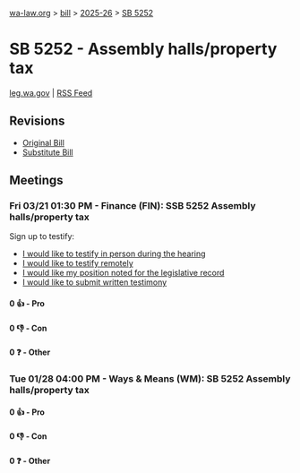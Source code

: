 [wa-law.org](/) > [bill](/bill/) > [2025-26](/bill/2025-26/) > [SB 5252](/bill/2025-26/sb/5252/)

# SB 5252 - Assembly halls/property tax
[leg.wa.gov](https://app.leg.wa.gov/billsummary?BillNumber=5252&Year=2025&Initiative=false) | [RSS Feed](./rss.xml)

## Revisions
* [Original Bill](1/)
* [Substitute Bill](S/)

## Meetings
### Fri 03/21 01:30 PM - Finance (FIN): SSB 5252 Assembly halls/property tax
Sign up to testify:
* [I would like to testify in person during the hearing](https://app.leg.wa.gov/csi/Testifier/Add?chamber=House&mId=33020&aId=166046&caId=26622&tId=1)
* [I would like to testify remotely](https://app.leg.wa.gov/csi/Testifier/Add?chamber=House&mId=33020&aId=166046&caId=26622&tId=2)
* [I would like my position noted for the legislative record](https://app.leg.wa.gov/csi/Testifier/Add?chamber=House&mId=33020&aId=166046&caId=26622&tId=3)
* [I would like to submit written testimony](https://app.leg.wa.gov/csi/Testifier/Add?chamber=House&mId=33020&aId=166046&caId=26622&tId=4)

#### 0 👍 - Pro

#### 0 👎 - Con

#### 0 ❓ - Other

### Tue 01/28 04:00 PM - Ways & Means (WM): SB 5252 Assembly halls/property tax
#### 0 👍 - Pro

#### 0 👎 - Con

#### 0 ❓ - Other
